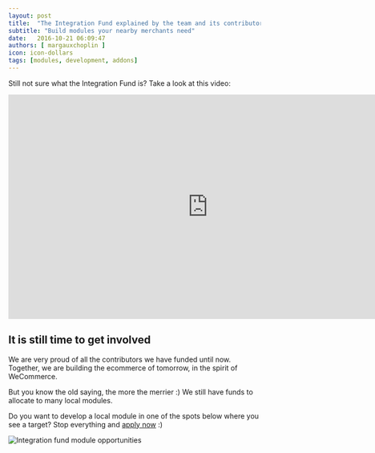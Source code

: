 ```yaml
---
layout: post
title:  "The Integration Fund explained by the team and its contributors"
subtitle: "Build modules your nearby merchants need"
date:   2016-10-21 06:09:47
authors: [ margauxchoplin ]
icon: icon-dollars
tags: [modules, development, addons]
---
```


Still not sure what the Integration Fund is? Take a look at this video:

<iframe width="796" height="448" src="https://www.youtube.com/embed/6Pf_jkYQlL0" frameborder="0" allowfullscreen></iframe>

## It is still time to get involved

We are very proud of all the contributors we have funded until now. Together, we are building the ecommerce of tomorrow, in the spirit of WeCommerce.

But you know the old saying, the more the merrier :) We still have funds to allocate to many local modules.

Do you want to develop a local module in one of the spots below where you see a target? Stop everything and [apply now](https://addons.prestashop.com/en/integration-fund) :)

![Integration fund module opportunities](/assets/images/2016/10/Build_integration_fund_opportunities.png)
